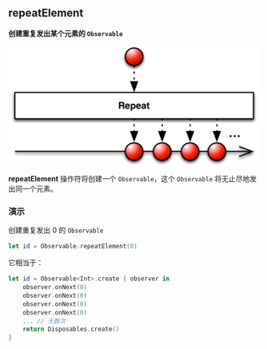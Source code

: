 ## repeatElement

**创建重复发出某个元素的 `Observable`**

![](/assets/WhichOperator/Operators/repeatElement.png)

**repeatElement** 操作符将创建一个 `Observable`，这个 `Observable` 将无止尽地发出同一个元素。

### 演示

创建重复发出 0 的 `Observable`

```swift
let id = Observable.repeatElement(0)
```

它相当于：

```swift
let id = Observable<Int>.create { observer in
    observer.onNext(0)
    observer.onNext(0)
    observer.onNext(0)
    observer.onNext(0)
    ... // 无数次
    return Disposables.create()
}
```
